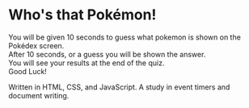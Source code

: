 # Who's that Pokémon!

You will be given 10 seconds to guess what pokemon is shown on the Pokédex screen.  
After 10 seconds, or a guess you will be shown the answer.  
You will see your results at the end of the quiz.   
Good Luck!

Written in HTML, CSS, and JavaScript. A study in event timers and document writing.
